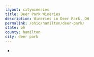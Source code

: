 ```yaml
---
layout: citywineries
title: Deer Park Wineries
description: Wineries in Deer Park, OH
permalink: /ohio/hamilton/deer-park/
state: oh
county: hamilton
city: deer park
---
```

-
